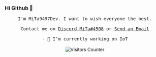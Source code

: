 ### Hi Github 👋

<p align="center">
  <samp>
I'm MiTa9497Dev. I want to wish everyone the best. 
     <br><br>Contact me on <a href="https://twitter.com/surjithctly">Discord MiTa#4508</a> or <a href="mailto:mita9497dev@gmail.com">Send an Email</a>
     <br><br>- 🔭 I’m currently working on IoT
  </samp>
<br><br>
    <img src="https://visitor-badge.glitch.me/badge?page_id=mita9497dev.visitor-badge" alt="Visitors Counter">
</p>

<!--
**mita9497dev/mita9497dev** is a ✨ _special_ ✨ repository because its `README.md` (this file) appears on your GitHub profile.

Here are some ideas to get you started:

- 🔭 I’m currently working on ...
- 🌱 I’m currently learning ...
- 👯 I’m looking to collaborate on ...
- 🤔 I’m looking for help with ...
- 💬 Ask me about ...
- 📫 How to reach me: ...
- 😄 Pronouns: ...
- ⚡ Fun fact: ...
-->
